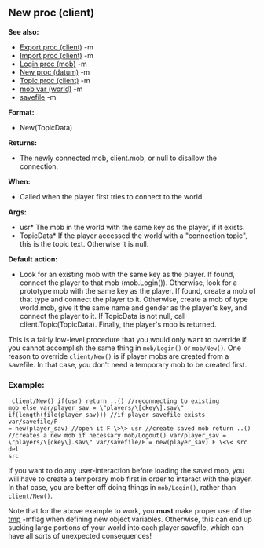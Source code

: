 ## New proc (client)
**See also:**
*   [Export proc (client)](/ref/client/proc/Export.md) -m
*   [Import proc (client)](/ref/client/proc/Import.md) -m
*   [Login proc (mob)](/ref/mob/proc/Login.md) -m
*   [New proc (datum)](/ref/datum/proc/New.md) -m
*   [Topic proc (client)](/ref/client/proc/Topic.md) -m
*   [mob var (world)](/ref/world/var/mob.md) -m
*   [savefile](/ref/savefile.md) -m
<!-- -->
**Format:**
*   New(TopicData)
<!-- -->
**Returns:**
*   The newly connected mob, client.mob, or null to disallow the
    connection.
<!-- -->
**When:**
*   Called when the player first tries to connect to the world.
<!-- -->
**Args:**
*   usr* The mob in the world with the same key as the player, if it
    exists.
*   TopicData* If the player accessed the world with a \"connection
    topic\", this is the topic text. Otherwise it is null.
<!-- -->
**Default action:**
*   Look for an existing mob with the same key as the player. If found,
    connect the player to that mob (mob.Login()). Otherwise, look for a
    prototype mob with the same key as the player. If found, create a
    mob of that type and connect the player to it. Otherwise, create a
    mob of type world.mob, give it the same name and gender as the
    player\'s key, and connect the player to it. If TopicData is not
    null, call client.Topic(TopicData). Finally, the player\'s mob is
    returned.


This is a fairly low-level procedure that you would only want
to override if you cannot accomplish the same thing in `mob/Login()` or
`mob/New()`. One reason to override `client/New()` is if player mobs are
created from a savefile. In that case, you don\'t need a temporary mob
to be created first.
### Example:

```
 client/New() if(usr) return ..() //reconnecting to existing
mob else var/player_sav = \"players/\[ckey\].sav\"
if(length(file(player_sav))) //if player savefile exists var/savefile/F
= new(player_sav) //open it F \>\> usr //create saved mob return ..()
//creates a new mob if necessary mob/Logout() var/player_sav =
\"players/\[ckey\].sav\" var/savefile/F = new(player_sav) F \<\< src del
src 
```
 

If you want to do any user-interaction before
loading the saved mob, you will have to create a temporary mob first in
order to interact with the player. In that case, you are better off
doing things in `mob/Login()`, rather than `client/New()`. 

Note
that for the above example to work, you **must** make proper use of the
[tmp](/ref/var/tmp.md) -mflag when defining new object variables. Otherwise,
this can end up sucking large portions of your world into each player
savefile, which can have all sorts of unexpected consequences!
